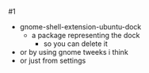 #1

- gnome-shell-extension-ubuntu-dock
	- a package representing the dock
		- so you can delete it
- or by using gnome tweeks i think
- or just from settings